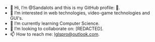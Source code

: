 - 👋 Hi, I’m @Sandalots and this is my GitHub profile: 🥇.
- 👀 I’m interested in web technologies, video-game technologies and GUI's. 
- 🌱 I’m currently learning Computer Science.
- 💞️ I’m looking to collaborate on: [REDACTED].
- 📫 How to reach me: lglspro@outlook.com.

<!---
Sandalots/Sandalots is a ✨ special ✨ repository because its `README.md` (this file) appears on your GitHub profile.
You can click the Preview link to take a look at your changes.
--->
